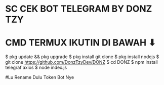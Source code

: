 # SC CEK BOT TELEGRAM BY DONZ TZY
# CMD TERMUX IKUTIN DI BAWAH ⬇

$ pkg update && pkg upgrade
$ pkg install git clone
$ pkg install nodejs
$ git clone https://github.com/DonzTzyDev/DONZ
$ cd DONZ
$ npm install telegraf axios
$ node index.js

#Lu Rename Dulu Token Bot Nye
